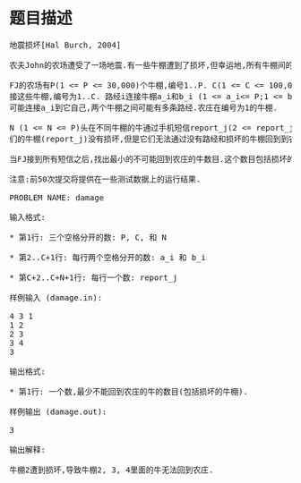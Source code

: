# 题目描述


<pre>地震损坏[Hal Burch, 2004]

农夫John的农场遭受了一场地震.有一些牛棚遭到了损坏,但幸运地,所有牛棚间的路经都还能使用.

FJ的农场有P(1 &lt;= P &lt;= 30,000)个牛棚,编号1..P. C(1 &lt;= C &lt;= 100,000)条双向路经联
接这些牛棚,编号为1..C. 路经i连接牛棚a_i和b_i (1 &lt;= a_i&lt;= P;1 &lt;= b_i &lt;= P).路经
可能连接a_i到它自己,两个牛棚之间可能有多条路经.农庄在编号为1的牛棚.

N (1 &lt;= N &lt;= P)头在不同牛棚的牛通过手机短信report_j(2 &lt;= report_j &lt;= P)告诉FJ它
们的牛棚(report_j)没有损坏,但是它们无法通过没有路经和损坏的牛棚回到到农场.

当FJ接到所有短信之后,找出最小的不可能回到农庄的牛数目.这个数目包括损坏的牛棚.

注意:前50次提交将提供在一些测试数据上的运行结果.

PROBLEM NAME: damage

输入格式:

* 第1行: 三个空格分开的数: P, C, 和 N

* 第2..C+1行: 每行两个空格分开的数: a_i 和 b_i

* 第C+2..C+N+1行: 每行一个数: report_j

样例输入 (damage.in):

4 3 1
1 2
2 3
3 4
3

输出格式:

* 第1行: 一个数,最少不能回到农庄的牛的数目(包括损坏的牛棚).

样例输出 (damage.out):

3

输出解释:

牛棚2遭到损坏,导致牛棚2, 3, 4里面的牛无法回到农庄.
</pre>

